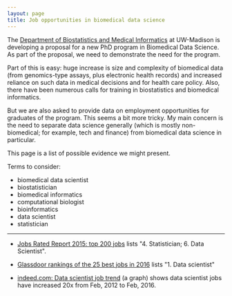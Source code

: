 ```yaml
---
layout: page
title: Job opportunities in biomedical data science
---
```


The
[Department of Biostatistics and Medical Informatics](https://www.biostat.wisc.edu)
at UW-Madison is developing a proposal for a new PhD program in
Biomedical Data Science. As part of the proposal, we need to
demonstrate the need for the program.

Part of this is easy: huge increase is size and complexity of
biomedical data (from genomics-type assays, plus electronic health
records) and increased reliance on such data in medical decisions and
for health care policy. Also, there have been numerous calls for
training in biostatistics and biomedical informatics.

But we are also asked to provide data on employment opportunities for
graduates of the program. This seems a bit more tricky. My main
concern is the need to separate data science generally (which is
mostly non-biomedical; for example, tech and finance) from biomedical
data science in particular.

This page is a list of possible evidence we might present.

Terms to consider:

- biomedical data scientist
- biostatistician
- biomedical informatics
- computational biologist
- bioinformatics
- data scientist
- statistician

---

- [Jobs Rated Report 2015: top 200 jobs](http://www.careercast.com/jobs-rated/jobs-rated-report-2015-ranking-top-200-jobs)
lists "4. Statistician; 6. Data Scientist".

- [Glassdoor rankings of the 25 best jobs in 2016](https://www.glassdoor.com/Best-Jobs-in-America-LST_KQ0,20.htm)
lists "1. Data scientist"

- [indeed.com: Data scientist job trend](http://www.indeed.com/jobtrends/%22data%20scientist%22.html)
(a graph) shows data scientist jobs have increased 20x from Feb, 2012
to Feb, 2016.
